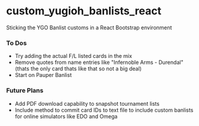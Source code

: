 # custom_yugioh_banlists_react

Sticking the YGO Banlist customs in a React Bootstrap environment

### To Dos

- Try adding the actual F/L listed cards in the mix
- Remove quotes from name entries like "Infernoble Arms - Durendal" (thats the only card thats like that so not a big deal)
- Start on Pauper Banlist

### Future Plans

- Add PDF download capability to snapshot tournament lists 
- Include method to commit card IDs to text file to include custom banlists for online simulators like EDO and Omega
